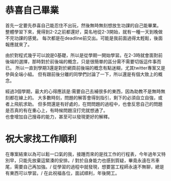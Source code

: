 # 恭喜自己畢業

首先一定要先恭喜自己能忍住不出玩，然後無時無刻想放生功課的自己能畢業。
整體學習下來，覺得到2-2之前都還好，莫名地從2-3開始，就有一種一天到晚做不完功課的感覺。
每次都是在deadline前交出。可能是我前面過得太輕鬆，後面報應就來了。


由於對程式幾乎可以說是0基礎，所以是從學期一開始學習。在2-3時就會面對前後端的選擇，那時對於前後端的概念，只是很簡單的區分需不需要切版這件事而已。
所以一直到學期3還是對於網頁前後端的概念有點迷糊，尤其twitter專案又是參與全端小組。
但有跟前後分離的同學們討論了一下，所以還是有個大致上的概念。


經過3個學期，最大的心得應該是:需要自己去補很多的東西，因為助教不是無時無刻都在線上的。
大多數時刻，問題的解答會得到指引，剩下的必須自立自強，或者上飛航求助。
但多問還是有好處的，在問問題的過程中，也會反思自己的問題是否真的有在重心上，有時候問題沒打完就想通了。  
也會增加自己搜尋的能力，甚至可以發現更好的解釋。

# 祝大家找工作順利

在專案結束以為可以鬆一口氣的我，接踵而來的是找工作的行程表，今年過年又特別早，只能先放棄這緊湊的安排。/
對於自身能力也感到質疑，畢竟永遠在吊車尾，需要自己再加強。/
從學習的過程中就發現，想要當工程師永遠不無聊，總是有東西可以學習。/
在此祝福各位，面試順利，年後開工。
